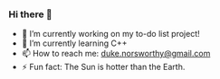 ### Hi there 👋

- 🔭 I’m currently working on my to-do list project!
- 🌱 I’m currently learning C++
- 📫 How to reach me: duke.norsworthy@gmail.com
- ⚡ Fun fact: The Sun is hotter than the Earth.
